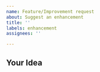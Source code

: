 ```yaml
---
name: Feature/Improvement request
about: Suggest an enhancement
title: ''
labels: enhancement
assignees: ''

---
```


## Your Idea
